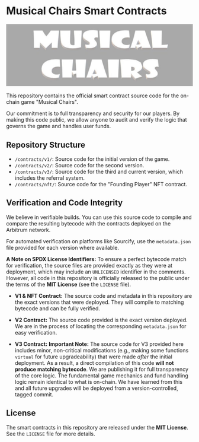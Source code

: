 # Musical Chairs Smart Contracts

![Game Banner](https://raw.githubusercontent.com/crow-004/musical-chairs-game/main/docs/images/banner.png)

This repository contains the official smart contract source code for the on-chain game "Musical Chairs".

Our commitment is to full transparency and security for our players. By making this code public, we allow anyone to audit and verify the logic that governs the game and handles user funds.

## Repository Structure

*   `/contracts/v1/`: Source code for the initial version of the game.
*   `/contracts/v2/`: Source code for the second version.
*   `/contracts/v3/`: Source code for the third and current version, which includes the referral system.
*   `/contracts/nft/`: Source code for the "Founding Player" NFT contract.

## Verification and Code Integrity

We believe in verifiable builds. You can use this source code to compile and compare the resulting bytecode with the contracts deployed on the Arbitrum network.

For automated verification on platforms like Sourcify, use the `metadata.json` file provided for each version where available.

**A Note on SPDX License Identifiers:** To ensure a perfect bytecode match for verification, the source files are provided exactly as they were at deployment, which may include an `UNLICENSED` identifier in the comments. However, all code in this repository is officially released to the public under the terms of the **MIT License** (see the `LICENSE` file).

*   **V1 & NFT Contract:** The source code and metadata in this repository are the exact versions that were deployed. They will compile to matching bytecode and can be fully verified.

*   **V2 Contract:** The source code provided is the exact version deployed. We are in the process of locating the corresponding `metadata.json` for easy verification.

*   **V3 Contract:** **Important Note:** The source code for V3 provided here includes minor, non-critical modifications (e.g., making some functions `virtual` for future upgradeability) that were made *after* the initial deployment. As a result, a direct compilation of this code **will not produce matching bytecode**. We are publishing it for full transparency of the core logic. The fundamental game mechanics and fund handling logic remain identical to what is on-chain. We have learned from this and all future upgrades will be deployed from a version-controlled, tagged commit.

## License

The smart contracts in this repository are released under the **MIT License**. See the `LICENSE` file for more details.
